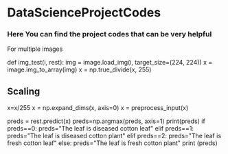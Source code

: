# DataScienceProjectCodes

### Here You can find the project codes that can be very helpful



For multiple images

def img_test(i, rest):
  img = image.load_img(i, target_size=(224, 224))
  x = image.img_to_array(img)
  x = np.true_divide(x, 255)
  ## Scaling
  x=x/255
  x = np.expand_dims(x, axis=0)
  x = preprocess_input(x)


  preds = rest.predict(x)
  preds=np.argmax(preds, axis=1)
  print(preds)
  if preds==0:
    preds="The leaf is diseased cotton leaf"
  elif preds==1:
    preds="The leaf is diseased cotton plant"
  elif preds==2:
    preds="The leaf is fresh cotton leaf"
  else:
    preds="The leaf is fresh cotton plant"
  print (preds)
